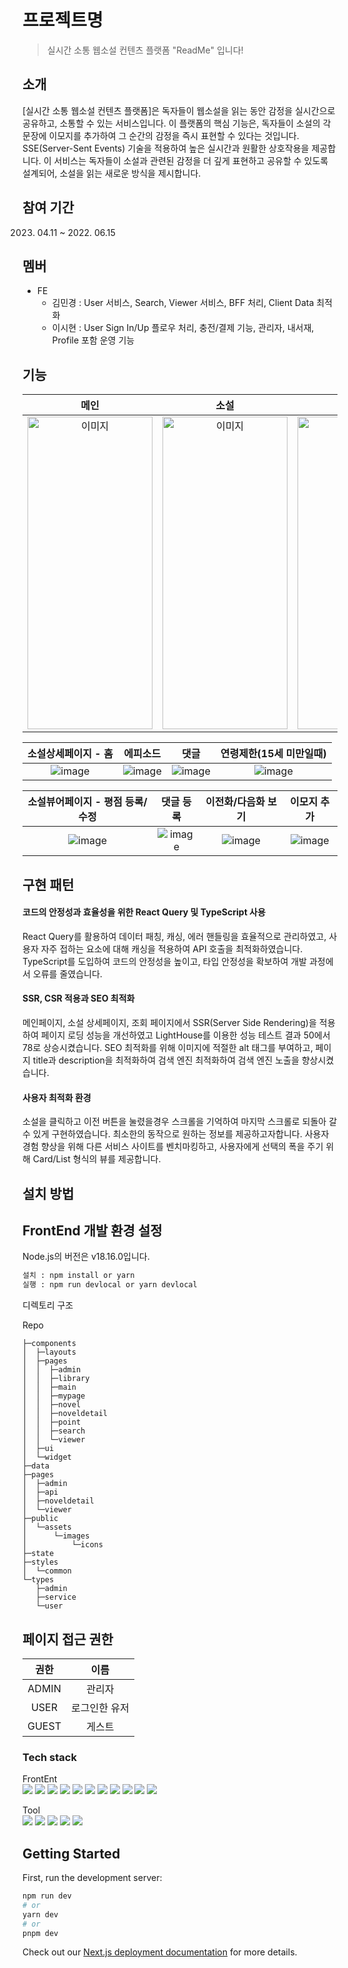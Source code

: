 # 프로젝트명
>  실시간 소통 웹소설 컨텐츠 플랫폼 "ReadMe" 입니다!

## 소개
[실시간 소통 웹소설 컨텐츠 플랫폼]은 독자들이 웹소설을 읽는 동안 감정을 실시간으로 공유하고, 소통할 수 있는 서비스입니다. 이 플랫폼의 핵심 기능은, 독자들이 소설의 각 문장에 이모지를 추가하여 그 순간의 감정을 즉시 표현할 수 있다는 것입니다. SSE(Server-Sent Events) 기술을 적용하여 높은 실시간과 원활한 상호작용을 제공합니다. 이 서비스는 독자들이 소설과 관련된 감정을 더 깊게 표현하고 공유할 수 있도록 설계되어, 소설을 읽는 새로운 방식을 제시합니다.

## 참여 기간
2023. 04.11 ~ 2022. 06.15

## 멤버
  * FE
    - 김민경 : User 서비스, Search, Viewer 서비스, BFF 처리, Client Data 최적화
    - 이시현 : User Sign In/Up 플로우 처리, 충전/결제 기능, 관리자, 내서재, Profile 포함 운영 기능


## 기능
|메인|소설|검색|
|:-:|:-:|:-:|
|<img src="https://github.com/BTS-ReadMe/.github/assets/110506500/48d5b681-c6b7-4471-aeb5-a19c10ff144f" width="200" height="500" alt="이미지">|<img src="https://github.com/BTS-ReadMe/.github/assets/110506500/ad986a26-091f-4db4-8382-25479707c984" width="200" height="500" alt="이미지">|<img src="https://github.com/BTS-ReadMe/.github/assets/110506500/9315179f-606c-4085-8be2-3f5731d59e3e" width="200" height="500" alt="이미지">

|소설상세페이지 - 홈|에피소드|댓글|연령제한(15세 미만일때)|
|:-:|:-:|:-:|:-:|
|![image](https://github.com/BTS-ReadMe/readme/assets/113071800/137fc040-8ddb-42de-9107-296bf60a03e8)|![image](https://github.com/BTS-ReadMe/readme/assets/113071800/207cb9f5-6324-486c-a684-26b61c680bed)|![image](https://github.com/BTS-ReadMe/readme/assets/113071800/38e8458c-d84f-47a6-ae09-c0037959b2f9)|![image](https://github.com/BTS-ReadMe/readme/assets/113071800/607bb0a4-b726-48e0-879b-65f874ec324d)


|소설뷰어페이지 - 평점 등록/수정|댓글 등록|이전화/다음화 보기|이모지 추가|
|:-:|:-:|:-:|:-:|
|![image](https://github.com/BTS-ReadMe/readme/assets/113071800/97f6709b-cba9-4377-9b1c-f4e5cc552202)|![image](https://github.com/BTS-ReadMe/readme/assets/113071800/ed0d318c-1972-452d-be16-821a579b12a6)|![image](https://github.com/BTS-ReadMe/readme/assets/113071800/8c355628-6dd4-4684-8ae9-287f5508b49a)|![image](https://github.com/BTS-ReadMe/readme/assets/113071800/b1e80cc5-74f4-429c-b83a-a605f1459216)|


## 구현 패턴
#### 코드의 안정성과 효율성을 위한 React Query 및 TypeScript 사용
React Query를 활용하여 데이터 패칭, 캐싱, 에러 핸들링을 효율적으로 관리하였고, 사용자 자주 접하는 요소에 대해 캐싱을 적용하여 API 호출을 최적화하였습니다. 
TypeScript를 도입하여 코드의 안정성을 높이고, 타입 안정성을 확보하여 개발 과정에서 오류를 줄였습니다.
#### SSR, CSR 적용과 SEO 최적화
메인페이지, 소설 상세페이지, 조회 페이지에서 SSR(Server Side Rendering)을 적용하여 페이지 로딩 성능을 개선하였고 LightHouse를 이용한 성능 테스트 결과 50에서 78로 상승시켰습니다. 
SEO 최적화를 위해 이미지에 적절한 alt 태그를 부여하고, 페이지 title과 description을 최적화하여 검색 엔진 최적화하여 검색 엔진 노출을 향상시켰습니다.
#### 사용자 최적화 환경
소설을 클릭하고 이전 버튼을 눌렸을경우 스크롤을 기억하여 마지막 스크롤로 되돌아 갈 수 있게 구현하였습니다. 최소한의 동작으로 원하는 정보를 제공하고자합니다.
사용자 경험 향상을 위해 다른 서비스 사이트를 벤치마킹하고, 사용자에게 선택의 폭을 주기 위해 Card/List 형식의 뷰를 제공합니다.

## 설치 방법
## FrontEnd 개발 환경 설정
Node.js의 버전은 v18.16.0입니다.
```sh
설치 : npm install or yarn
실행 : npm run devlocal or yarn devlocal
```
디렉토리 구조

Repo
```
├─components
│  ├─layouts
│  ├─pages
│  │  ├─admin
│  │  ├─library
│  │  ├─main
│  │  ├─mypage
│  │  ├─novel
│  │  ├─noveldetail
│  │  ├─point
│  │  ├─search
│  │  └─viewer
│  ├─ui
│  └─widget
├─data
├─pages
│  ├─admin
│  ├─api
│  ├─noveldetail
│  └─viewer
├─public
│  └─assets
│      └─images
│          └─icons
├─state
├─styles
│  └─common
└─types
   ├─admin
   ├─service
   └─user
```
    
## 페이지 접근 권한
|권한|이름|
|:-:|:-:|
|ADMIN|관리자|
|USER|로그인한 유저|
|GUEST|게스트|

### Tech stack

FrontEnt  
<img src="https://img.shields.io/badge/HTML5-E34F26?style=flat&logo=HTML5&logoColor=white" />
<img src="https://img.shields.io/badge/CSS3-1572B6?style=flat&logo=CSS3&logoColor=white" />
<img src="https://img.shields.io/badge/JavaScript-F7DF1E?style=flat&logo=JavaScript&logoColor=white" />
<img src="https://img.shields.io/badge/React-61DAFB?style=flat&logo=React&logoColor=white" />
<img src="https://img.shields.io/badge/React%20Query-FF4154?style=flat&logo=ReactQuery&logoColor=white" />
<img src="https://img.shields.io/badge/Recoil-5A29E4?style=flat&logo=Recoil&logoColor=white" />
<img src="https://img.shields.io/badge/PWA-5A0FC8?style=flat&logo=PWA&logoColor=white" />
<img src="https://img.shields.io/badge/TypeScript-3178C6?style=flat&logo=TypeScript&logoColor=white" />
<img src="https://img.shields.io/badge/Next.js-000000?style=flat&logo=Next.js&logoColor=white" />
<img src="https://img.shields.io/badge/Ant%20Design-0170FE?style=flat&logo=AntDesign&logoColor=white" />
<img src="https://img.shields.io/badge/Axios-000000?style=flat&logo=Axios&logoColor=white" />


Tool  
<img src="https://img.shields.io/badge/IntelliJ IDEA-000000?style=flat&logo=IntelliJ IDEA&logoColor=white" />
<img src="https://img.shields.io/badge/Visual Studio Code-007ACC?style=flat&logo=Visual Studio Code&logoColor=white" />
<img src="https://img.shields.io/badge/GitHub Actions-2088FF?style=flat&logo=GitHub Actions&logoColor=white" />
<img src="https://img.shields.io/badge/Docker-2496ED?style=flat&logo=Docker&logoColor=white" />
<img src="https://img.shields.io/badge/Google Cloud-4285F4?style=flat&logo=Google Cloud&logoColor=white" />

<!-- Markdown link & img dfn's -->
[npm-image]: https://img.shields.io/npm/v/datadog-metrics.svg?style=flat-square
[npm-url]: https://npmjs.org/package/datadog-metrics
[npm-downloads]: https://img.shields.io/npm/dm/datadog-metrics.svg?style=flat-square
[travis-image]: https://img.shields.io/travis/dbader/node-datadog-metrics/master.svg?style=flat-square
[travis-url]: https://travis-ci.org/dbader/node-datadog-metrics
[wiki]: https://github.com/yourname/yourproject/wiki

## Getting Started

First, run the development server:

```bash
npm run dev
# or
yarn dev
# or
pnpm dev
```

Check out our [Next.js deployment documentation](https://nextjs.org/docs/deployment) for more details.
